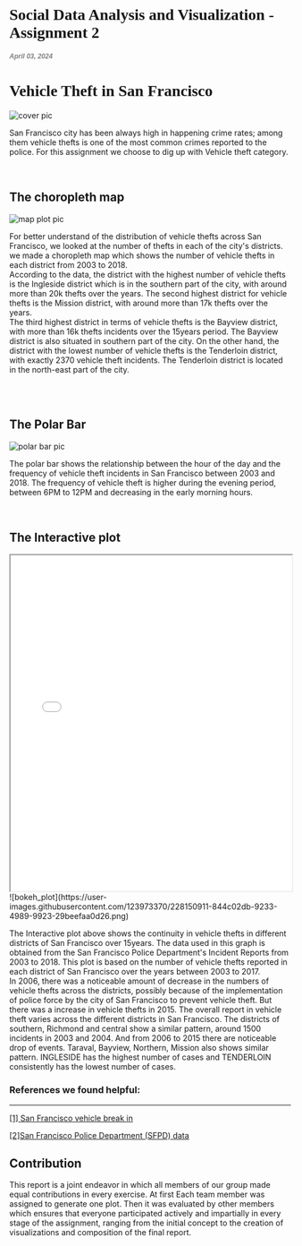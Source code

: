 <html lang="EN">
  <head>
  <h1 style="font-family:garamond; font: size 12px;">Social Data Analysis and Visualization - Assignment 2</h1>
  <h1 style="color:grey; font-family:Helvetica; font-style:italic; font-size:12px">April 03, 2024</h1>
  <h1 style="font-family:garamond; font: size 12px;">Vehicle Theft in San Francisco</h1>
  </head>
  <body>

<div class="body-image">
            <img src="{{ site.baseurl }}/stealing-a-car.jpg" alt="cover pic">
        </div>

 <p>San Francisco city has been always high in happening crime rates; among them vehicle thefts is one of the most common crimes reported to the police. For this assignment we choose to dig up with Vehicle theft category.</p>
     <br>
    
  
   <h2> The choropleth map</h2>
    
 <div class="body-image">
            <img src="{{ site.baseurl }}/mapplot.png" alt="map plot pic">
        </div>

  <p>For better understand of the distribution of vehicle thefts across San Francisco, we looked at the number of thefts in each of the city's districts. we made a choropleth map which shows the number of vehicle thefts in each district from 2003 to 2018.
<br>
According to the data, the district with the highest number of vehicle thefts is the Ingleside district which is in the southern part of the city, with around more than 20k thefts over the years. The second highest district for vehicle thefts is the Mission district, with around more than 17k thefts over the years.
<br>
The third highest district in terms of vehicle thefts is the Bayview district, with more than 16k thefts incidents over the 15years period. The Bayview district is also situated in southern part of the city.
On the other hand, the district with the lowest number of vehicle thefts is the Tenderloin district, with exactly 2370 vehicle theft incidents. The Tenderloin district is located in the north-east part of the city. </p>
<br>
<br>
    
<h2>The Polar Bar</h2>
<div class="body-image">
            <img src="{{ site.baseurl }}/polarbar.png" alt="polar bar pic">
        </div>

  <p>The polar bar shows the relationship between the hour of the day and the frequency of vehicle theft incidents in San Francisco between 2003 and 2018.  The frequency of vehicle theft is higher during the evening period, between 6PM to 12PM and decreasing in the early morning hours.</p>
    <br>

<h2>The Interactive plot</h2>
    
<iframe src="{{ site.baseurl }}/interactive_plot.html" style="width: 100%; height: 600px; display: block; margin-left: auto; margin-right: auto;"></iframe>
![bokeh_plot](https://user-images.githubusercontent.com/123973370/228150911-844c02db-9233-4989-9923-29beefaa0d26.png)
    
 <p>The Interactive plot above shows the continuity in vehicle thefts in different districts of San Francisco over 15years. The data used in this graph is obtained from the San Francisco Police Department's Incident Reports from 2003 to 2018. This plot is based on the number of vehicle thefts reported in each district of San Francisco over the years between 2003 to 2017.
<br>
In 2006, there was a noticeable amount of decrease in the numbers of vehicle thefts across the districts, possibly because of the implementation of police force by the city of San Francisco to prevent vehicle theft. But there was a increase in vehicle thefts in 2015. The overall report in vehicle theft varies across the different districts in San Francisco. The districts of southern, Richmond and central show a similar pattern, around 1500 incidents in 2003 and 2004. And from 2006 to 2015 there are noticeable drop of events. Taraval, Bayview, Northern, Mission also shows similar pattern. INGLESIDE has the highest number of cases and TENDERLOIN consistently has the lowest number of cases.
<br>
   </p>

   <h3>References we found helpful:</h3>
        <hr>
        <p><a href="https://projects.sfchronicle.com/2018/sf-car-breakins/">[1] San Francisco vehicle break in</a></p>
        <p><a href="https://data.sfgov.org/Public-Safety/Police-Department-Incident-Reports-2018-to-Present/wg3w-h783">[2]San Francisco Police Department (SFPD) data</a></p>

   

<h2>Contribution</h2>
This report is a joint endeavor in which all members of our group made equal contributions in every exercise. At first Each team member was assigned to generate one plot. Then it was evaluated by other members which ensures that everyone participated actively and impartially in every stage of the assignment, ranging from the initial concept to the creation of visualizations and composition of the final report.
